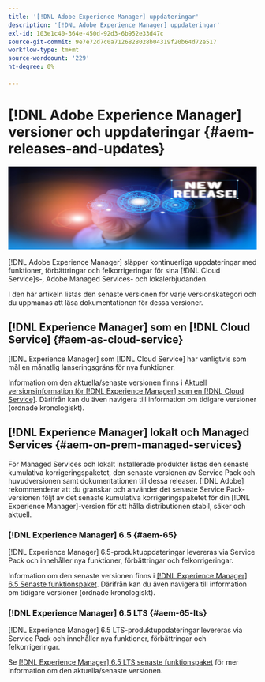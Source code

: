 ```yaml
---
title: '[!DNL Adobe Experience Manager] uppdateringar'
description: '[!DNL Adobe Experience Manager] uppdateringar'
exl-id: 103e1c40-364e-450d-92d3-6b952e33d47c
source-git-commit: 9e7e72d7c0a7126828028b04319f20b64d72e517
workflow-type: tm+mt
source-wordcount: '229'
ht-degree: 0%

---
```


# [!DNL Adobe Experience Manager] versioner och uppdateringar {#aem-releases-and-updates}

![[!DNL Experience Manager] nya versioner](assets/new-aem-releases1.jpeg)

[!DNL Adobe Experience Manager] släpper kontinuerliga uppdateringar med funktioner, förbättringar och felkorrigeringar för sina [!DNL Cloud Service]s-, Adobe Managed Services- och lokalerbjudanden.

I den här artikeln listas den senaste versionen för varje versionskategori och du uppmanas att läsa dokumentationen för dessa versioner.

## [!DNL Experience Manager] som en [!DNL Cloud Service] {#aem-as-cloud-service}

[!DNL Experience Manager] som [!DNL Cloud Service] har vanligtvis som mål en månatlig lanseringsgräns för nya funktioner.

Information om den aktuella/senaste versionen finns i [Aktuell versionsinformation för [!DNL Experience Manager] som en [!DNL Cloud Service]](https://experienceleague.adobe.com/sv/docs/experience-manager-cloud-service/content/release-notes/release-notes/release-notes-current). Därifrån kan du även navigera till information om tidigare versioner (ordnade kronologiskt).

## [!DNL Experience Manager] lokalt och Managed Services {#aem-on-prem-managed-services}

För Managed Services och lokalt installerade produkter listas den senaste kumulativa korrigeringspaketet, den senaste versionen av Service Pack och huvudversionen samt dokumentationen till dessa releaser. [!DNL Adobe] rekommenderar att du granskar och använder det senaste Service Pack-versionen följt av det senaste kumulativa korrigeringspaketet för din [!DNL Experience Manager]-version för att hålla distributionen stabil, säker och aktuell.

### [!DNL Experience Manager] 6.5 {#aem-65}

[!DNL Experience Manager] 6.5-produktuppdateringar levereras via Service Pack och innehåller nya funktioner, förbättringar och felkorrigeringar.

Information om den senaste versionen finns i [[!DNL Experience Manager] 6.5 Senaste funktionspaket](https://experienceleague.adobe.com/sv/docs/experience-manager-65/content/release-notes/release-notes). Därifrån kan du även navigera till information om tidigare versioner (ordnade kronologiskt).

### [!DNL Experience Manager] 6.5 LTS {#aem-65-lts}

[!DNL Experience Manager] 6.5 LTS-produktuppdateringar levereras via Service Pack och innehåller nya funktioner, förbättringar och felkorrigeringar.

Se [[!DNL Experience Manager] 6.5 LTS senaste funktionspaket](https://experienceleague.adobe.com/sv/docs/experience-manager-65-lts/content/release-notes/release-notes) för mer information om den aktuella/senaste versionen.

